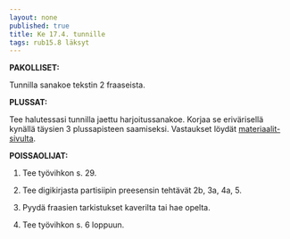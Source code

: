 ```yaml
---
layout: none
published: true
title: Ke 17.4. tunnille
tags: rub15.8 läksyt
---
```

**PAKOLLISET:**

Tunnilla sanakoe tekstin 2 fraaseista. 

**PLUSSAT:**

Tee halutessasi tunnilla jaettu harjoitussanakoe. Korjaa se erivärisellä kynällä täysien 3 plussapisteen saamiseksi. Vastaukset löydät [materiaalit-sivulta](https://riikka.koskenranta.fi/kurssit/2023-2024/rub15.8/materiaali/).

**POISSAOLIJAT:**

1. Tee työvihkon s. 29.

2. Tee digikirjasta partisiipin preesensin tehtävät 2b, 3a, 4a, 5.

3. Pyydä fraasien tarkistukset kaverilta tai hae opelta.

4. Tee työvihkon s. 6 loppuun.

